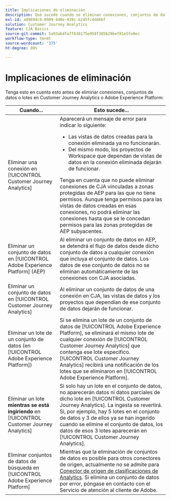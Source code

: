 ```yaml
---
title: Implicaciones de eliminación
description: Qué sucede cuando se eliminan conexiones, conjuntos de datos o lotes en Customer Journey Analytics o Adobe Experience Platform.
exl-id: a89694c9-0909-440e-939c-b245fc4dd6bf
solution: Customer Journey Analytics
feature: CJA Basics
source-git-commit: 5a93abdfa7f630175e950f385629bef81e5fe8ec
workflow-type: tm+mt
source-wordcount: '375'
ht-degree: 80%

---
```


# Implicaciones de eliminación

Tenga esto en cuenta esto antes de eliminar conexiones, conjuntos de datos o lotes en Customer Journey Analytics o Adobe Experience Platform:

| Cuando... | Esto sucede... |
| --- | --- |
| Eliminar una conexión en [!UICONTROL Customer Journey Analytics] | Aparecerá un mensaje de error para indicar lo siguiente:<ul><li>Las vistas de datos creadas para la conexión eliminada ya no funcionarán.</li><li> Del mismo modo, los proyectos de Workspace que dependan de vistas de datos en la conexión eliminada dejarán de funcionar.</li></ul>Tenga en cuenta que no puede eliminar conexiones de CJA vinculadas a zonas protegidas de AEP para las que no tiene permisos. Aunque tenga permisos para las vistas de datos creadas en esas conexiones, no podrá eliminar las conexiones hasta que se le concedan permisos para las zonas protegidas de AEP subyacentes. |
| Eliminar un conjunto de datos en [!UICONTROL Adobe Experience Platform] (AEP) | Al eliminar un conjunto de datos en AEP, se detendrá el flujo de datos desde dicho conjunto de datos a cualquier conexión que incluya el conjunto de datos. Los datos de ese conjunto de datos no se eliminan automáticamente de las conexiones con CJA asociadas. |
| Eliminar un conjunto de datos en [!UICONTROL Customer Journey Analytics] | Al eliminar un conjunto de datos de una conexión en CJA, las vistas de datos y los proyectos que dependían de ese conjunto de datos dejarán de funcionar. |
| Eliminar un lote de un conjunto de datos (en [!UICONTROL Adobe Experience Platform]) | Si se elimina un lote de un conjunto de datos de [!UICONTROL Adobe Experience Platform], se eliminará el mismo lote de cualquier conexión de [!UICONTROL Customer Journey Analytics] que contenga ese lote específico. [!UICONTROL Customer Journey Analytics] recibirá una notificación de los lotes que se eliminaron en [!UICONTROL Adobe Experience Platform]. |
| Eliminar un lote **mientras se está ingiriendo** en [!UICONTROL Customer Journey Analytics] | Si solo hay un lote en el conjunto de datos, no aparecerán datos ni datos parciales de dicho lote en [!UICONTROL Customer Journey Analytics]. La ingesta se revertirá. Si, por ejemplo, hay 5 lotes en el conjunto de datos y 3 de ellos ya se han ingerido cuando se elimine el conjunto de datos, los datos de esos 3 lotes aparecerán en [!UICONTROL Customer Journey Analytics]. |
| Eliminar conjuntos de datos de búsqueda en [!UICONTROL Adobe Experience Platform] | Mientras que la eliminación de conjuntos de datos es posible para otros conectores de origen, actualmente no se admite para [Conector de origen de clasificaciones de Analytics](https://experienceleague.adobe.com/docs/experience-platform/sources/ui-tutorials/create/adobe-applications/classifications.html?lang=es). Si elimina un conjunto de datos por error, póngase en contacto con el Servicio de atención al cliente de Adobe. |
